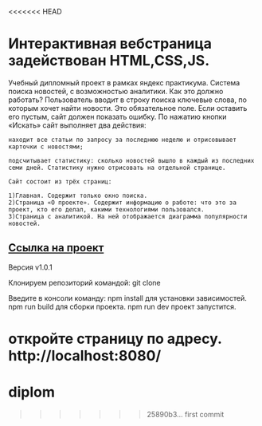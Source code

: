 <<<<<<< HEAD
# Интерактивная вебстраница задействован HTML,CSS,JS.
 
Учебный дипломный проект в рамках яндекс практикума.
Система поиска новостей, с возможностью аналитики.
Как это должно работать?
Пользователь вводит в строку поиска ключевые слова, по которым хочет найти новости. Это обязательное поле. Если оставить его пустым, сайт должен показать ошибку.
По нажатию кнопки «Искать» сайт выполняет два действия:

    находит все статьи по запросу за последнюю неделю и отрисовывает карточки с новостями;

    подсчитывает статистику: сколько новостей вышло в каждый из последних семи дней. Статистику нужно отрисовать на отдельной странице.

    Сайт состоит из трёх страниц:

    1)Главная. Содержит только окно поиска.
    2)Страница «О проекте». Содержит информацию о работе: что это за проект, кто его делал, какими технологиями пользовался.
    3)Страница с аналитикой. На ней отображается диаграмма популярности новостей.
<a href="https://genalll.github.io/diplom/">Cсылка на проект </a>
---  

Версия v1.0.1 
 
Клонируем репозиторий командой:
git clone

Введите в консоли команду:
npm install для установки зависимостей.
npm run build для сборки проекта.
npm run dev проект запустится.

откройте страницу по адресу.
http://localhost:8080/
=======
# diplom
>>>>>>> 25890b3... first commit
